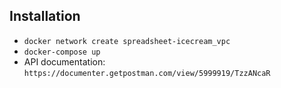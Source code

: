 ## Installation

- `docker network create spreadsheet-icecream_vpc`
- `docker-compose up`
- API documentation: `https://documenter.getpostman.com/view/5999919/TzzANcaR`